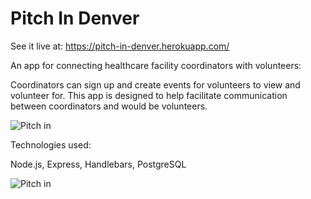 <h1> Pitch In Denver </h1>

See it live at: https://pitch-in-denver.herokuapp.com/

An app for connecting healthcare facility coordinators with volunteers:

Coordinators can sign up and create events for volunteers to view and volunteer for. This app is designed to help facilitate communication between coordinators and would be volunteers.

![Pitch in](https://github.com/pitch-in-denver/pitch-in-denver/blob/master/public/screenshots/Screen%20Shot%202016-07-28%20at%208.53.14%20AM.png)

Technologies used:

Node.js, Express, Handlebars, PostgreSQL

![Pitch in](https://github.com/pitch-in-denver/pitch-in-denver/blob/master/public/screenshots/Screen%20Shot%202016-07-27%20at%205.42.22%20PM.png)
